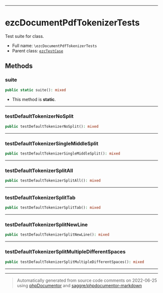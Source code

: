***

# ezcDocumentPdfTokenizerTests

Test suite for class.



* Full name: `\ezcDocumentPdfTokenizerTests`
* Parent class: [`ezcTestCase`](./ezcTestCase.md)




## Methods


### suite



```php
public static suite(): mixed
```



* This method is **static**.







***

### testDefaultTokenizerNoSplit



```php
public testDefaultTokenizerNoSplit(): mixed
```











***

### testDefaultTokenizerSingleMiddleSplit



```php
public testDefaultTokenizerSingleMiddleSplit(): mixed
```











***

### testDefaultTokenizerSplitAll



```php
public testDefaultTokenizerSplitAll(): mixed
```











***

### testDefaultTokenizerSplitTab



```php
public testDefaultTokenizerSplitTab(): mixed
```











***

### testDefaultTokenizerSplitNewLine



```php
public testDefaultTokenizerSplitNewLine(): mixed
```











***

### testDefaultTokenizerSplitMultipleDifferentSpaces



```php
public testDefaultTokenizerSplitMultipleDifferentSpaces(): mixed
```











***


***
> Automatically generated from source code comments on 2022-06-25 using [phpDocumentor](http://www.phpdoc.org/) and [saggre/phpdocumentor-markdown](https://github.com/Saggre/phpDocumentor-markdown)
